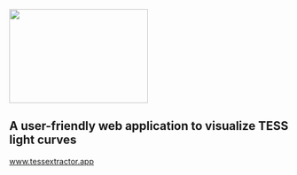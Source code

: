 <img src="https://user-images.githubusercontent.com/15573863/184284484-a0041c6e-df4e-45e5-b262-def835e6dbd5.gif" width=250 height=170/>

## A user-friendly web application to visualize TESS light curves

www.tessextractor.app
